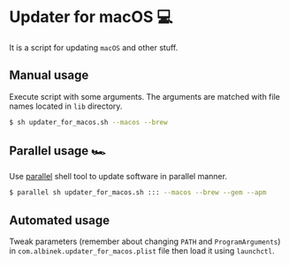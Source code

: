 # Updater for macOS 💻

It is a script for updating `macOS` and other stuff.


## Manual usage

Execute script with some arguments. The arguments are matched with file names located in `lib` directory.

```bash
$ sh updater_for_macos.sh --macos --brew
```

## Parallel usage 🏎️

Use [parallel](https://www.gnu.org/software/parallel/) shell tool to update software in parallel manner.

```bash
$ parallel sh updater_for_macos.sh ::: --macos --brew --gem --apm
```

## Automated usage

Tweak parameters (remember about changing `PATH` and `ProgramArguments`) in `com.albinek.updater_for_macos.plist` file then load it using `launchctl`.
